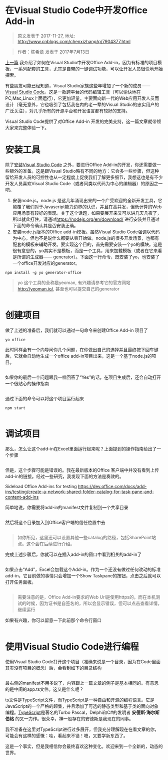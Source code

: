 # 在Visual Studio Code中开发Office Add-in 
> 原文发表于 2017-11-27, 地址: http://www.cnblogs.com/chenxizhang/p/7904377.html 


<blockquote><p>作者：陈希章 发表于 2017年7月13日</p></blockquote><p><a href="https://github.com/chenxizhang/office365dev/blob/master/docs/officeaddindev.md">上一篇</a> 我介绍了如何在Visual Studio中开发Office Add-in，因为有标准的项目模板，一系列配套的工具，尤其是自带的一键调试功能，可以让开发人员很快地开始探索。<p>有些朋友可能已经知道，Visual Studio家族这些年增加了一个新的成员—— <a href="https://code.visualstudio.com/">Visual Studio Code</a>。这是一款跨平台的代码编辑工具（可以愉快地在PC,Mac,Linux上面运行），它更加轻量，主要面向新一代的Web应用开发人员而设计（毫无意外，它也吸引了包括我在内的老一辈的Visual Studio的忠实用户的广泛关注），对几乎所有的开源平台和开发语言都有较好的支持。<p>Visual Studio Code提供了对Office Add-in 开发的完美支持，这一篇文章就带领大家来完整体验一下。<h1>安装工具</h1><p>除了<a href="https://code.visualstudio.com/Download">安装Visual Studio Code</a> 之外，要进行Office Add-in的开发，你还需要做一些额外的准备。这是跟Visual Studio略有不同的地方：它会多一些步骤，但这种留给开发人员的可控性也从一定程度上促使我们了解更多细节，我想这也是有不少开发人员喜欢Visual Studio Code（或者同类以代码为中心的编辑器）的原因之一吧。<ol><li>安装node.js。node.js 是这几年涌现出来的一个广受欢迎的全新开发工具，它颠覆了我们对于Javascript能力边界的认识，并且在高并发，但低计算的Web应用场景有较好的表现。关于这个话题，如果要展开来又可以讲几天几夜了，所以就此打住，请通过<a href="https://nodejs.org/en/download/">https://nodejs.org/en/download/</a> 进行安装并且通过下面的命令确认其是否安装正确。 <a href="https://github.com/chenxizhang/office365dev/blob/master/docs/images/nodenpmversion.png"><img alt="" src="https://github.com/chenxizhang/office365dev/raw/master/docs/images/nodenpmversion.png"></a><li>安装node.js版本的Office add-in模板。虽然Visual Studio Code强调以代码为中心，但也不是说什么都要从零开始做。node.js的很多开发场景，也都有配套的模板来辅助开发。要实现这个目的，首先需要安装一个yo的模块。这是很有意思的，yo其实不是模板，而是一个工具，用来加载模板（或者在它来看是所谓的生成器—— generator）。下面这一行命令，既安装了yo，也安装了一个office开发对应的generator。</li></ol><pre><code>npm install -g yo generator-office
</code></pre><blockquote><p>yo 这个工具的全称是yeoman, 有兴趣请参考它的官方网站 <a href="http://yeoman.io/">http://yeoman.io/</a>, 甚至也可以提交自己的generator</p></blockquote><p><a href="https://github.com/chenxizhang/office365dev/blob/master/docs/images/npmyoofficegenerator.png"><img alt="" src="https://github.com/chenxizhang/office365dev/raw/master/docs/images/npmyoofficegenerator.png"></a><h1>创建项目</h1><p>做了上述的准备后，我们就可以通过一句命令来创建Office Add-in 项目了<pre><code>yo office
</code></pre><p>此时同样会有一个向导问你几个问题，在你做出自己的选择并且最终按下回车键后，它就会自动地生成一个office add-in项目出来，这是一个基于node.js的项目。<p><a href="https://github.com/chenxizhang/office365dev/blob/master/docs/images/officewebaddinnodejs.png"><img alt="" src="https://github.com/chenxizhang/office365dev/raw/master/docs/images/officewebaddinnodejs.png"></a><p>如果你的最后一个问题跟我一样回答了“Yes”的话，在项目生成后，还会自动打开一个很贴心的操作指南<p><a href="https://github.com/chenxizhang/office365dev/blob/master/docs/images/officeaddinvscodestart.png"><img alt="" src="https://github.com/chenxizhang/office365dev/raw/master/docs/images/officeaddinvscodestart.png"></a><p>通过下面的命令可以将这个项目运行起来<pre><code>npm start
</code></pre><p><a href="https://github.com/chenxizhang/office365dev/blob/master/docs/images/exceladdinsamplecodesample.png"><img alt="" src="https://github.com/chenxizhang/office365dev/raw/master/docs/images/exceladdinsamplecodesample.png"></a><h1>调试项目</h1><p>那么，怎么让这个add-in在Excel里面运行起来呢？上面提到的操作指南给出了一个步骤<p><a href="https://github.com/chenxizhang/office365dev/blob/master/docs/images/exceladdinsideload.PNG"><img alt="" src="https://github.com/chenxizhang/office365dev/raw/master/docs/images/exceladdinsideload.PNG"></a><p>但是，这个步骤可能是错误的。我在最新版本的Office 客户端中并没有看到上传add-in的链接。经过一些研究，我发现下面的方法是奏效的。<p>Sideload Office Add-ins for testing <a href="https://dev.office.com/docs/add-ins/testing/create-a-network-shared-folder-catalog-for-task-pane-and-content-add-ins">https://dev.office.com/docs/add-ins/testing/create-a-network-shared-folder-catalog-for-task-pane-and-content-add-ins</a><p>简单地说，你需要将add-in的manifest文件复制到一个共享目录<p><a href="https://github.com/chenxizhang/office365dev/blob/master/docs/images/officeaddinsharedfolder.PNG"><img alt="" src="https://github.com/chenxizhang/office365dev/raw/master/docs/images/officeaddinsharedfolder.PNG"></a><p>然后将这个目录加入到Office客户端的信任位置中去<p><a href="https://github.com/chenxizhang/office365dev/blob/master/docs/images/officeaddincatalogs.png"><img alt="" src="https://github.com/chenxizhang/office365dev/raw/master/docs/images/officeaddincatalogs.png"></a><blockquote><p>如你所见，这里还可以设置其他一些catalog的路径，包括SharePoint站点。这个会在后续进行介绍。</p></blockquote><p>完成上述步骤后，你就可以在插入add-in的窗口中看到相关的add-in了<p><a href="https://github.com/chenxizhang/office365dev/blob/master/docs/images/sharedfolderaddin.png"><img alt="" src="https://github.com/chenxizhang/office365dev/raw/master/docs/images/sharedfolderaddin.png"></a><p>如果点击“Add”，Excel会加载这个Add-in。作为一个还没有做过任何改动的标准add-in，它目前做的事情只会增加一个Show Taskpane的按钮，点击之后就可以打开任务面板。<p><a href="https://github.com/chenxizhang/office365dev/blob/master/docs/images/exceladdincodeloadsample.png"><img alt="" src="https://github.com/chenxizhang/office365dev/raw/master/docs/images/exceladdincodeloadsample.png"></a><blockquote><p>需要注意的是，Office Add-in要求的Web Url是使用https的，而在本机测试的时候，因为证书是自签名的，所以会显示错误，但可以点击查看详情，继续运行</p></blockquote><p>如果有兴趣，你可以留意一下此前那个命令行窗口<p><a href="https://github.com/chenxizhang/office365dev/blob/master/docs/images/exceladdinnpmconsole.png"><img alt="" src="https://github.com/chenxizhang/office365dev/raw/master/docs/images/exceladdinnpmconsole.png"></a><h1>使用Visual Studio Code进行编程</h1><p>使用Visual Studio Code打开这个项目（准确来说是一个目录，因为在Code里面其实没有项目的概念）后，会看到如下的目录结构<p><a href="https://github.com/chenxizhang/office365dev/blob/master/docs/images/vscodeexceladdin.png"><img alt="" src="https://github.com/chenxizhang/office365dev/raw/master/docs/images/vscodeexceladdin.png"></a><p>最右侧的manifest不用多说了，内容跟上一篇文章的例子是基本相同的。有意思的是中间的app.ts文件。这又是什么呢？<p>ts文件是TypeScript文件，而TypeScript是一种自由和开源的编程语言。它是JavaScript的一个严格的超集，并且添加了可选的静态类型和基于类的面向对象编程。<a href="http://www.typescriptlang.org/">TypeScript</a>是著名的Turbo Pascal，Delphi和C#的发明者 <strong>安德斯·海尔斯伯格</strong> 的又一力作。很荣幸，神一般存在的安德斯是我现在的同事。<p>我不准备在这里对TypeScript进行过多展开，但我充分理解现在在看文章的你，可能会有这样的感慨：哇，看起来不错！嗯，又要学新东西了。<p>这是一个事实，但是我相信你会最终喜欢这种变化。欢迎来到一个全新的，动态的世界。</p>